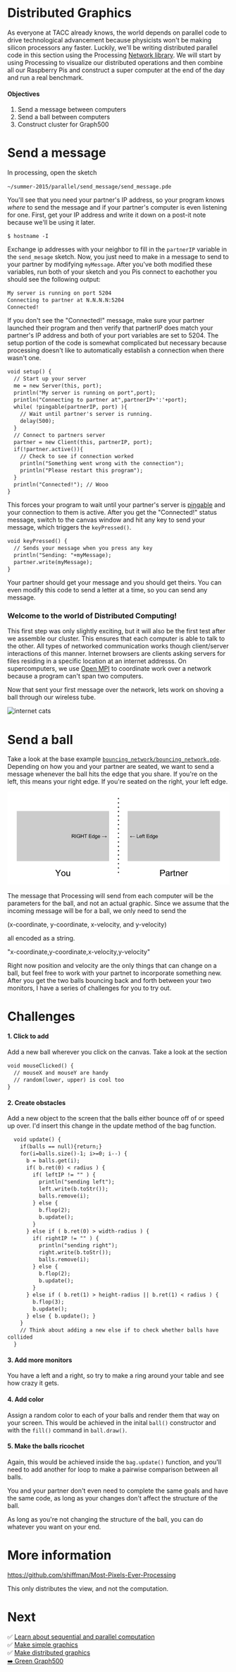 # Distributed Graphics

As everyone at TACC already knows, the world depends on parallel code to drive technological advancement because physicists won't be making silicon processors any faster. Luckily, we'll be writing distributed parallel code in this section using the Processing [Network library](https://processing.org/reference/libraries/net/). We will start by using Processing to visualize our distributed operations and then combine all our Raspberry Pis and construct a super computer at the end of the day and run a real benchmark.

#### Objectives

1. Send a message between computers
2. Send a ball between computers
4. Construct cluster for Graph500

# Send a message

In processing, open the sketch

`~/summer-2015/parallel/send_message/send_message.pde`

You'll see that you need your partner's IP address, so your program knows *where* to send the message and if your partner's computer is even listening for one. First, get your IP address and write it down on a post-it note because we'll be using it later.

```shell
$ hostname -I
```

Exchange ip addresses with your neighbor to fill in the `partnerIP` variable in the `send_mesage` sketch. Now, you just need to make in a message to send to your partner by modifying `myMessage`. After you've both modified these variables, run both of your sketch and you Pis connect to eachother you should see the following output:

```
My server is running on port 5204
Connecting to partner at N.N.N.N:5204
Connected!
```

If you don't see the "Connected!" message, make sure your partner launched their program and then verify that partnerIP does match your partner's IP address and both of your port variables are set to 5204. The setup portion of the code is somewhat complicated but necessary because processing doesn't like to automatically establish a connection when there wasn't one.

```processing
void setup() {
  // Start up your server
  me = new Server(this, port);
  println("My server is running on port",port);
  println("Connecting to partner at",partnerIP+':'+port);
  while( !pingable(partnerIP, port) ){
    // Wait until partner's server is running.
    delay(500);
  }
  // Connect to partners server
  partner = new Client(this, partnerIP, port);
  if(!partner.active()){
    // Check to see if connection worked
    println("Something went wrong with the connection");
    println("Please restart this program");
  }
  println("Connected!"); // Wooo
}
```

This forces your program to wait until your partner's server is [pingable](send_message/send_message.pde#L49-61) and your connection to them is active. After you get the "Connected!" status message, switch to the canvas window and hit any key to send your message, which triggers the `keyPressed()`.

```processing
void keyPressed() {
  // Sends your message when you press any key
  println("Sending: "+myMessage);
  partner.write(myMessage);
}
```

Your partner should get your message and you should get theirs. You can even modify this code to send a letter at a time, so you can send any message.

### Welcome to the world of Distributed Computing!

This first step was only slightly exciting, but it will also be the first test after we assemble our cluster. This ensures that each computer is able to talk to the other. All types of networked communication works though client/server interactions of this manner. Internet browsers are clients asking servers for files residing in a specific location at an internet addresss. On supercomputers, we use [Open MPI](https://en.wikipedia.org/wiki/Open_MPI) to coordinate work over a network because a program can't span two computers.

Now that sent your first message over the network, lets work on shoving a ball through our wireless tube.

![internet cats](http://weknowmemes.com/wp-content/uploads/2012/02/the-internet-is-a-series-of-tubes-and-theyre-full-of-cats.jpg)

# Send a ball

Take a look at the base example [`bouncing_network/bouncing_network.pde`](bouncing_network/bouncing_network.pde). Depending on how you and your partner are seated, we want to send a message whenever the ball hits the edge that you share. If you're on the left, this means your right edge. If you're seated on the right, your left edge.

![partner layout](images/partner_layout.png)

The message that Processing will send from each computer will be the parameters for the ball, and not an actual graphic. Since we assume that the incoming message will be for a ball, we only need to send the

(x-coordinate, y-coordinate, x-velocity, and y-velocity)

all encoded as a string.

"x-coordinate,y-coordinate,x-velocity,y-velocity"

Right now position and velocity are the only things that can change on a ball, but feel free to work with your partnet to incorporate something new. After you get the two balls bouncing back and forth between your two monitors, I have a series of challenges for you to try out.

# Challenges

#### 1. Click to add
Add a new ball wherever you click on the canvas. Take a look at the section
```processing
void mouseClicked() {
  // mouseX and mouseY are handy
  // random(lower, upper) is cool too
}
```
#### 2. Create obstacles
Add a new object to the screen that the balls either bounce off of or speed up over. I'd insert this change in the update method of the bag function.
```processing
  void update() {
    if(balls == null){return;}
    for(i=balls.size()-1; i>=0; i--) {
      b = balls.get(i);
      if( b.ret(0) < radius ) {
        if( leftIP != "" ) {
          println("sending left");
          left.write(b.toStr());
          balls.remove(i);
        } else {
          b.flop(2);
          b.update();
        }
      } else if ( b.ret(0) > width-radius ) {
        if( rightIP != "" ) {
          println("sending right");
          right.write(b.toStr());
          balls.remove(i);
        } else {
          b.flop(2);
          b.update();
        }
      } else if ( b.ret(1) > height-radius || b.ret(1) < radius ) {
        b.flop(3);
        b.update();
      } else { b.update(); }
    }
    // Think about adding a new else if to check whether balls have collided
  }
```
#### 3. Add more monitors
You have a left and a right, so try to make a ring around your table and see how crazy it gets.
#### 4. Add color
Assign a random color to each of your balls and render them that way on your screen. This would be achieved in the inital `ball()` constructor and with the `fill()` command in `ball.draw()`.
#### 5. Make the balls ricochet
Again, this would be achieved inside the `bag.update()` function, and you'll need to add another for loop to make a pairwise comparison between all balls.

You and your partner don't even need to complete the same goals and have the same code, as long as your changes don't affect the structure of the ball.

As long as you're not changing the structure of the ball, you can do whatever you want on your end.

# More information

https://github.com/shiffman/Most-Pixels-Ever-Processing

This only distributes the view, and not the computation.

# Next

:white_check_mark: [Learn about sequential and parallel computation](01-introduction.md)  
:white_check_mark: [Make simple graphics](02-simple-graphics.md)  
:white_check_mark: [Make distributed graphics](03-distributed-graphics.md)  
[:arrow_right: Green Graph500](greengraph500/01-greengraph500.md)
